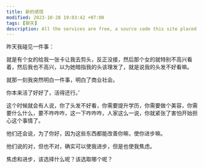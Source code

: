 ```yaml
---
title: 新的感悟
modified: 2023-10-28 19:03:42 +07:00
tags: [聊天]
description: All the services are free, a source code this site placed on github repository and intergration with netlify service, another service that you can use is github page for hosting your 
---
```


 昨天我碰见一件事：

就是有个女的给我一张卡让我去剪头，反正没接，然后那个女的就特别不高兴看着，然后我也不高兴，以为她暗指我的头该理发了，就是说我的头发不好看嘛。

就那一刻我突然明白一件事，明白了商业社会。

你本来活了好好了，活得还行。’

这个时候就会有人说，你了头发不好看，你需要提升学历，你需要做个美容，你需要什么什么，要不咋咋咋，这一下咋咋咋，人家这么一说，你就紧张了害怕开始担心这个事情了。

他们还会说，为了你好，因为这些东西都能改善你嘛，使你进步嘛。

他们说的对，但也不对，确实可以使我进步，但是也使我焦虑。

焦虑和进步，该选择什么呢？该选取哪个呢？




